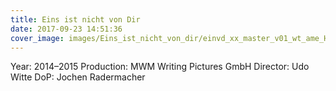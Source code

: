 ```yaml
---
title: Eins ist nicht von Dir
date: 2017-09-23 14:51:36
cover_image: images/Eins_ist_nicht_von_dir/einvd_xx_master_v01_wt_ame_HD_1080_p_25_178_rec709_h264_20160503.mp4.10_00_48_19.Still001.jpg
---
```


Year: 2014–2015
Production: MWM Writing Pictures GmbH
Director: Udo Witte
DoP: Jochen Radermacher
